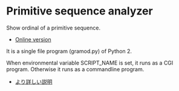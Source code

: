 # Primitive sequence analyzer

Show ordinal of a primitive sequence.

- [Online version](http://gyafun.jp/ln/primseq.cgi)

It is a single file program (gramod.py) of Python 2.

When environmental variable SCRIPT_NAME is set, it runs as a CGI program.
Otherwise it runs as a commandline program.

- [より詳しい説明](http://ja.googology.wikia.com/wiki/%E3%83%A6%E3%83%BC%E3%82%B6%E3%83%BC%E3%83%96%E3%83%AD%E3%82%B0:Kyodaisuu/%E5%8E%9F%E5%A7%8B%E6%95%B0%E5%88%97%E3%81%AE%E9%A0%86%E5%BA%8F%E6%95%B0%E3%82%92%E8%A1%A8%E7%A4%BA%E3%81%99%E3%82%8B%E3%83%97%E3%83%AD%E3%82%B0%E3%83%A9%E3%83%A0)
